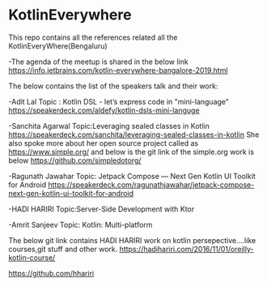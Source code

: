 # KotlinEverywhere
This repo contains all the references related all the KotlinEveryWhere(Bengaluru)

 -The agenda of the meetup is shared in the below link
 https://info.jetbrains.com/kotlin-everywhere-bangalore-2019.html
 
 The below contains the list of the speakers talk and their work:
 
 -Adit Lal
 Topic : Kotlin DSL - let’s express code in "mini-language"
 https://speakerdeck.com/aldefy/kotlin-dsls-mini-languge
 
 -Sanchita Agarwal
 Topic:Leveraging sealed classes in Kotlin
 https://speakerdeck.com/sanchita/leveraging-sealed-classes-in-kotlin
 She also spoke more about her open source project called as https://www.simple.org/ and below is the git link of the simple.org work is   below https://github.com/simpledotorg/
 
 -Ragunath Jawahar
 Topic: Jetpack Compose — Next Gen Kotlin UI Toolkit for Android
 https://speakerdeck.com/ragunathjawahar/jetpack-compose-next-gen-kotlin-ui-toolkit-for-android
 
 -HADI HARIRI
 Topic:Server-Side Development with Ktor
 
 -Amrit Sanjeev
 Topic: Kotlin: Multi-platform
 
 
 
 The below git link contains HADI HARIRI work on kotlin persepective....like courses,git stuff and other work.
 https://hadihariri.com/2016/11/01/oreilly-kotlin-course/
 
 https://github.com/hhariri
 
 
 
 
 
 
 

